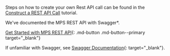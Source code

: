 Steps on how to create your own Rest API call can be found in the [Construct a REST API Call](../Tutorials/apiTutorial.md) tutorial.

We've documented the MPS REST API with Swagger*.

[Get Started with MPS REST API](https://app.swaggerhub.com/apis-docs/rbheopenamt/mps/1.3.0){: .md-button .md-button--primary target="_blank"}

If unfamiliar with Swagger, see [Swagger Documentation](https://swagger.io/docs/){: target="_blank"}.
 


